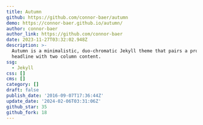 ```yaml
---
title: Autumn
github: https://github.com/connor-baer/autumn
demo: https://connor-baer.github.io/autumn/
author: connor-baer
author_link: https://github.com/connor-baer
date: 2023-11-27T03:32:02.948Z
description: >-
  Autumn is a minimalistic, duo-chromatic Jekyll theme that pairs a prominent
  headline with two column content.
ssg:
  - Jekyll
css: []
cms: []
category: []
draft: false
publish_date: '2016-09-07T17:36:44Z'
update_date: '2024-02-06T03:31:06Z'
github_star: 35
github_fork: 18
---
```


